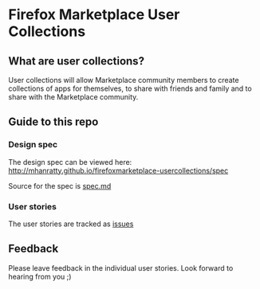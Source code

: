 # Firefox Marketplace User Collections

## What are user collections?

User collections will allow Marketplace community members to create collections of apps for themselves, to share with friends and family and to share with the Marketplace community.

## Guide to this repo

### Design spec

The design spec can be viewed here: 
http://mhanratty.github.io/firefoxmarketplace-usercollections/spec

Source for the spec is [spec.md](https://github.com/mhanratty/firefoxmarketplace-usercollections/blob/gh-pages/spec.md) 

### User stories

The user stories are tracked as [issues](https://github.com/mhanratty/marketplaceux-usercollections/issues)

## Feedback

Please leave feedback in the individual user stories. Look forward to hearing from you ;)


